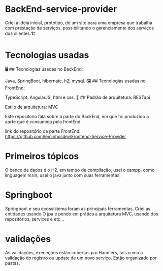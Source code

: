 # BackEnd-service-provider
Criei a ideia inicial, protótipo, de um site para uma empresa que trabalha com prestação de serviços, possibilitando o gerenciamento dos serviços dos clientes.🏗

# Tecnologias usadas
🖥 ## Tecnologias usadas no BackEnd:

Java, SpringBoot, hibernate, h2, mysql.
🖼 ## Tecnologias usadas no FrontEnd:

TypeScript, AngularJS, html e css.
📐 ## Padrão de arquitetura: RESTapi

  Estilo de arquitetura: MVC

Este repositorio fala sobre a parte do BackEnd, em que foi produzido a aprte que é consumida pela frontEnd.

link do repositório da parte FrontEnd: https://github.com/leminhosdev/Frontend-Service-Provider

# Primeiros tópicos
 
 O banco de dados é o H2, em tempo de compilação,  usei o xampp.
 como linguagem main, usei o java junto com suas ferramentas.
 
 
 # Springboot
 
  Springboot e seu ecossistema foram as principais ferramentas, Criei as entidades usando O jpa e pondo em prática a arquitetura MVC, usando dos repositórios, services e etc...
  
 # validações
 
 As validações, execeções estão cobertas pro Handlers, tais como a validação do registro ou update de um novo serviço.
 Estão organizado por pastas.
